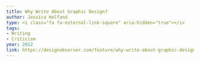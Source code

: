 ```yaml
---
title: Why Write About Graphic Design?
author: Jessica Helfand
type: <i class="fa fa-external-link-square" aria-hidden="true"></i>
tags:
- Writing
- Criticism
year: 2012
link: https://designobserver.com/feature/why-write-about-graphic-design/34358
---
```

